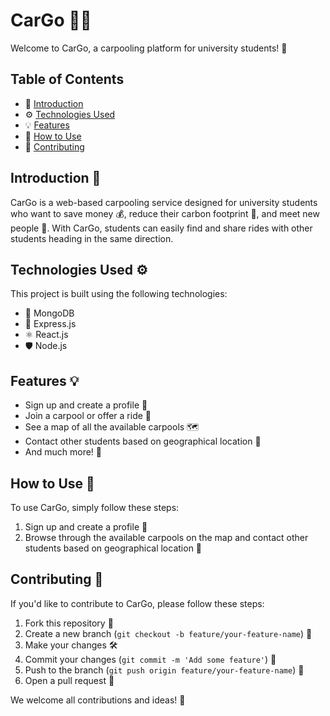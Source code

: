 # CarGo 🚗👥

Welcome to CarGo, a carpooling platform for university students! 🎉

## Table of Contents
- 📖 [Introduction](#introduction)
- ⚙️ [Technologies Used](#technologies-used)
- 💡 [Features](#features)
- 🚀 [How to Use](#how-to-use)
- 🤝 [Contributing](#contributing)

## Introduction 📖
CarGo is a web-based carpooling service designed for university students who want to save money 💰, reduce their carbon footprint 🌱, and meet new people 👥. With CarGo, students can easily find and share rides with other students heading in the same direction.

## Technologies Used ⚙️
This project is built using the following technologies:
- 🍃 MongoDB
- 🚂 Express.js
- ⚛️ React.js
- 🛡️ Node.js

## Features 💡
- Sign up and create a profile 👥
- Join a carpool or offer a ride 🚗
- See a map of all the available carpools 🗺️
- Contact other students based on geographical location 📍
- And much more! 🎉

## How to Use 🚀
To use CarGo, simply follow these steps:
1. Sign up and create a profile 👤
2. Browse through the available carpools on the map and contact other students based on geographical location 📌

## Contributing 🤝
If you'd like to contribute to CarGo, please follow these steps:
1. Fork this repository 🍴
2. Create a new branch (`git checkout -b feature/your-feature-name`) 🌳
3. Make your changes 🛠️
4. Commit your changes (`git commit -m 'Add some feature'`) 💬
5. Push to the branch (`git push origin feature/your-feature-name`) 🚀
6. Open a pull request 🤝

We welcome all contributions and ideas! 🎉
